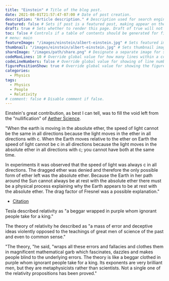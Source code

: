 ```yaml
---
title: "Einstein" # Title of the blog post.
date: 2021-08-01T21:57:47-07:00 # Date of post creation.
description: "Article description." # Description used for search engine.
featured: false # Sets if post is a featured post, making appear on the home page side bar.
draft: true # Sets whether to render this page. Draft of true will not be rendered.
toc: false # Controls if a table of contents should be generated for first-level links automatically.
# menu: main
featureImage: "/images/einstein/albert-einstein.jpg" # Sets featured image on blog post.
thumbnail: "/images/einstein/albert-einstein.jpg" # Sets thumbnail image appearing inside card on homepage.
shareImage: "/images/path/share.png" # Designate a separate image for social media sharing.
codeMaxLines: 10 # Override global value for how many lines within a code block before auto-collapsing.
codeLineNumbers: false # Override global value for showing of line numbers within code block.
figurePositionShow: true # Override global value for showing the figure label.
categories:
  - Physics
tags:
  - Physics
  - People
  - Relativity
# comment: false # Disable comment if false.
---
```


Einstein's great contribution, as best I can tell, was to fill the void left from the "nullification" of [Aether Science](/post/aether-science/).

"When the earth is moving in the absolute ether, the speed of light cannot be the same in all directions because the light moves in the ether in all directions with c. When the Earth moves relative to the ether on Earth the speed of light cannot be c in all directions because the light moves in the absolute ether in all directions with c; you cannot have both at the same time.

In experiments it was observed that the speed of light was always c in all directions. The dragged ether was denied and therefore the only possible form of ether left was the absolute ether. Because the Earth in her path around the Sun cannot always be at rest with the absolute ether there must be a physical process explaining why the Earth appears to be at rest with the absolute ether. The drag factor of Fresnel was a possible explanation."

- [Citation](https://paradox-paradigm.nl/preface/the-drag-coefficient-of-fresnel/)


Tesla described relativity as "a beggar wrapped in purple whom ignorant people take for a king." 

The theory of relativity he described as "a mass of error and deceptive ideas violently opposed to the teachings of great men of science of the past and even to common sense."

"The theory, "he said, "wraps all these errors and fallacies and clothes them in magnificent mathematical garb which fascinates, dazzles and makes people blind to the underlying errors. The theory is like a beggar clothed in purple whom ignorant people take for a king. Its exponents are very brilliant men, but they are metaphysicists rather than scientists. Not a single one of the relativity propositions has been proved."



